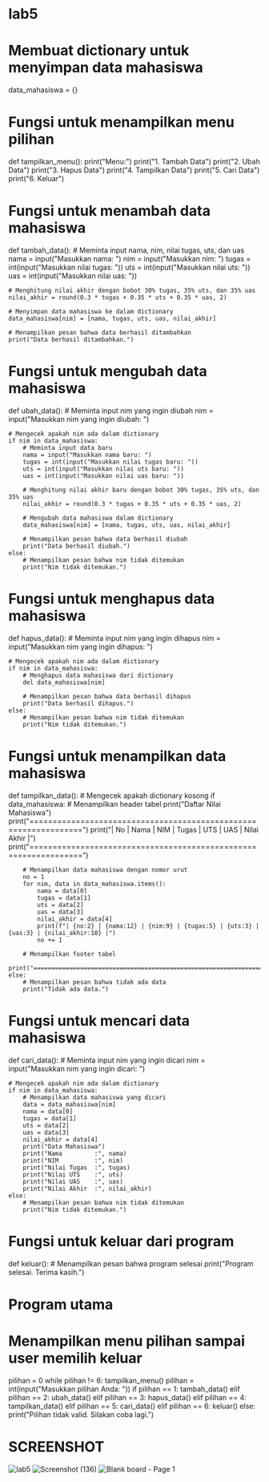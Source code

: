 # lab5

# Membuat dictionary untuk menyimpan data mahasiswa
data_mahasiswa = {}

# Fungsi untuk menampilkan menu pilihan
def tampilkan_menu():
    print("Menu:")
    print("1. Tambah Data")
    print("2. Ubah Data")
    print("3. Hapus Data")
    print("4. Tampilkan Data")
    print("5. Cari Data")
    print("6. Keluar")

# Fungsi untuk menambah data mahasiswa
def tambah_data():
    # Meminta input nama, nim, nilai tugas, uts, dan uas
    nama = input("Masukkan nama: ")
    nim = input("Masukkan nim: ")
    tugas = int(input("Masukkan nilai tugas: "))
    uts = int(input("Masukkan nilai uts: "))
    uas = int(input("Masukkan nilai uas: "))

    # Menghitung nilai akhir dengan bobot 30% tugas, 35% uts, dan 35% uas
    nilai_akhir = round(0.3 * tugas + 0.35 * uts + 0.35 * uas, 2)

    # Menyimpan data mahasiswa ke dalam dictionary
    data_mahasiswa[nim] = [nama, tugas, uts, uas, nilai_akhir]

    # Menampilkan pesan bahwa data berhasil ditambahkan
    print("Data berhasil ditambahkan.")

# Fungsi untuk mengubah data mahasiswa
def ubah_data():
    # Meminta input nim yang ingin diubah
    nim = input("Masukkan nim yang ingin diubah: ")

    # Mengecek apakah nim ada dalam dictionary
    if nim in data_mahasiswa:
        # Meminta input data baru
        nama = input("Masukkan nama baru: ")
        tugas = int(input("Masukkan nilai tugas baru: "))
        uts = int(input("Masukkan nilai uts baru: "))
        uas = int(input("Masukkan nilai uas baru: "))

        # Menghitung nilai akhir baru dengan bobot 30% tugas, 35% uts, dan 35% uas
        nilai_akhir = round(0.3 * tugas + 0.35 * uts + 0.35 * uas, 2)

        # Mengubah data mahasiswa dalam dictionary
        data_mahasiswa[nim] = [nama, tugas, uts, uas, nilai_akhir]

        # Menampilkan pesan bahwa data berhasil diubah
        print("Data berhasil diubah.")
    else:
        # Menampilkan pesan bahwa nim tidak ditemukan
        print("Nim tidak ditemukan.")

# Fungsi untuk menghapus data mahasiswa
def hapus_data():
    # Meminta input nim yang ingin dihapus
    nim = input("Masukkan nim yang ingin dihapus: ")

    # Mengecek apakah nim ada dalam dictionary
    if nim in data_mahasiswa:
        # Menghapus data mahasiswa dari dictionary
        del data_mahasiswa[nim]

        # Menampilkan pesan bahwa data berhasil dihapus
        print("Data berhasil dihapus.")
    else:
        # Menampilkan pesan bahwa nim tidak ditemukan
        print("Nim tidak ditemukan.")

# Fungsi untuk menampilkan data mahasiswa
def tampilkan_data():
    # Mengecek apakah dictionary kosong
    if data_mahasiswa:
        # Menampilkan header tabel
        print("Daftar Nilai Mahasiswa")
        print("=================================================================")
        print("| No |     Nama     |    NIM    | Tugas | UTS | UAS | Nilai Akhir |")
        print("=================================================================")

        # Menampilkan data mahasiswa dengan nomor urut
        no = 1
        for nim, data in data_mahasiswa.items():
            nama = data[0]
            tugas = data[1]
            uts = data[2]
            uas = data[3]
            nilai_akhir = data[4]
            print(f"| {no:2} | {nama:12} | {nim:9} | {tugas:5} | {uts:3} | {uas:3} | {nilai_akhir:10} |")
            no += 1

        # Menampilkan footer tabel
        print("=================================================================")
    else:
        # Menampilkan pesan bahwa tidak ada data
        print("Tidak ada data.")

# Fungsi untuk mencari data mahasiswa
def cari_data():
    # Meminta input nim yang ingin dicari
    nim = input("Masukkan nim yang ingin dicari: ")

    # Mengecek apakah nim ada dalam dictionary
    if nim in data_mahasiswa:
        # Menampilkan data mahasiswa yang dicari
        data = data_mahasiswa[nim]
        nama = data[0]
        tugas = data[1]
        uts = data[2]
        uas = data[3]
        nilai_akhir = data[4]
        print("Data Mahasiswa")
        print("Nama         :", nama)
        print("NIM          :", nim)
        print("Nilai Tugas  :", tugas)
        print("Nilai UTS    :", uts)
        print("Nilai UAS    :", uas)
        print("Nilai Akhir  :", nilai_akhir)
    else:
        # Menampilkan pesan bahwa nim tidak ditemukan
        print("Nim tidak ditemukan.")

# Fungsi untuk keluar dari program
def keluar():
    # Menampilkan pesan bahwa program selesai
    print("Program selesai. Terima kasih.")

# Program utama
# Menampilkan menu pilihan sampai user memilih keluar
pilihan = 0
while pilihan != 6:
    tampilkan_menu()
    pilihan = int(input("Masukkan pilihan Anda: "))
    if pilihan == 1:
        tambah_data()
    elif pilihan == 2:
        ubah_data()
    elif pilihan == 3:
        hapus_data()
    elif pilihan == 4:
        tampilkan_data()
    elif pilihan == 5:
        cari_data()
    elif pilihan == 6:
        keluar()
    else:
        print("Pilihan tidak valid. Silakan coba lagi.")

# SCREENSHOT
![lab5](https://github.com/Reardhyan/Lab5/assets/148032571/469256af-90eb-4a3b-a6cd-8f733116a1bf)
![Screenshot (136)](https://github.com/Reardhyan/Lab5/assets/148032571/0bbe1e19-cc56-448a-8967-f402eea38105)
![Blank board - Page 1](https://github.com/Reardhyan/Lab5/assets/148032571/10a9bd41-829f-48eb-a5c7-a2cb24f7f93a)


